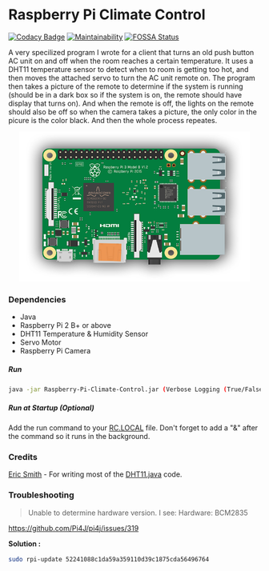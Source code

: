 # Raspberry Pi Climate Control 

[![Codacy Badge](https://api.codacy.com/project/badge/Grade/0452ea1177494b6aaaf62636ece06d0d)](https://www.codacy.com/app/MarcWoodyard/Raspberry-Pi-Climate-Control?utm_source=github.com&amp;utm_medium=referral&amp;utm_content=MarcWoodyard/Raspberry-Pi-Climate-Control&amp;utm_campaign=Badge_Grade) 
[![Maintainability](https://api.codeclimate.com/v1/badges/05339f63607ad83ed69d/maintainability)](https://codeclimate.com/github/MarcWoodyard/Raspberry-Pi-Climate-Control/maintainability)
[![FOSSA Status](https://app.fossa.io/api/projects/git%2Bgithub.com%2FMarcWoodyard%2FRaspberry-Pi-Climate-Control.svg?type=shield)](https://app.fossa.io/projects/git%2Bgithub.com%2FMarcWoodyard%2FRaspberry-Pi-Climate-Control?ref=badge_shield)

A very specilized program I wrote for a client that turns an old push button AC unit on and off when the room reaches a certain temperature. It uses a DHT11 temperature sensor to detect when to room is getting too hot, and then moves the attached servo to turn the AC unit remote on. The program then takes a picture of the remote to determine if the system is running (should be in a dark box so if the system is on, the remote should have display that turns on). And when the remote is off, the lights on the remote should also be off so when the camera takes a picture, the only color in the picure is the color black. And then the whole process repeates.

<p align="center">
  <img width="460" height="300" src="https://raw.githubusercontent.com/MarcWoodyard/Raspberry-Pi-Climate-Control/master/screenshot.png">
</p>

### Dependencies

- Java
- Raspberry Pi 2 B+ or above
- DHT11 Temperature & Humidity Sensor
- Servo Motor
- Raspberry Pi Camera

##### Run
```sh 
java -jar Raspberry-Pi-Climate-Control.jar (Verbose Logging (True/False)) (Web Server Port (8080))
```

##### Run at Startup (Optional)
Add the run command to your [RC.LOCAL](https://www.raspberrypi.org/documentation/linux/usage/rc-local.md) file. Don't forget to add a "&" after the command so it runs in the background.

### Credits

[Eric Smith](https://stackoverflow.com/questions/28486159/read-temperature-from-dht11-using-pi4j/34976602#34976602) - For writing most of the [DHT11.java](https://github.com/MarcWoodyard/Raspberry-Pi-Climate-Control/blob/master/src/sensors/DHT11.java) code.

### Troubleshooting

> Unable to determine hardware version. I see: Hardware: BCM2835

https://github.com/Pi4J/pi4j/issues/319 

**Solution :** 
```sh 
sudo rpi-update 52241088c1da59a359110d39c1875cda56496764
```


